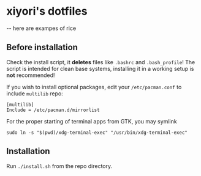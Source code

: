 # xiyori's dotfiles

-- here are exampes of rice

## Before installation

Check the install script, it **deletes** files like `.bashrc` and `.bash_profile`! The script is intended for clean base systems, installing it in a working setup is **not** recommended!

If you wish to install optional packages, edit your `/etc/pacman.conf` to include `multilib` repo:

```
[multilib]
Include = /etc/pacman.d/mirrorlist
```

For the proper starting of terminal apps from GTK, you may symlink

`sudo ln -s "$(pwd)/xdg-terminal-exec" "/usr/bin/xdg-terminal-exec"`

## Installation

Run `./install.sh` from the repo directory.
